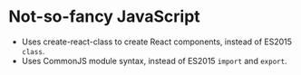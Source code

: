 # Not-so-fancy JavaScript

- Uses create-react-class to create React components, instead of ES2015 `class`.
- Uses CommonJS module syntax, instead of ES2015 `import` and `export`.
